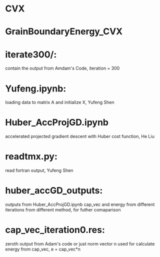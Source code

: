 # CVX
# GrainBoundaryEnergy_CVX

# iterate300/:
  contain the output from Amdam's Code, iteration = 300
# Yufeng.ipynb:
  loading data to matrix A and initialize X, Yufeng Shen
# Huber_AccProjGD.ipynb
  accelerated projected gradient descent with Huber cost function, He Liu
# readtmx.py:
  read fortran output, Yufeng Shen
# huber_accGD_outputs:
  outputs from Huber_AccProjGD.ipynb
  cap_vec and energy from different iterations from different method, for futher comaparison
# cap_vec_iteration0.res:
  zeroth output from Adam's code
  or just norm vector n
  used for calculate energy from cap_vec, e = cap_vec*n 
  
  
